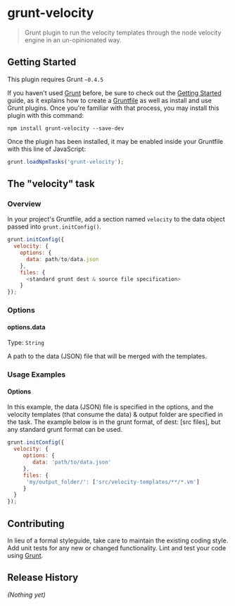 # grunt-velocity

> Grunt plugin to run the velocity templates through the node velocity engine in an un-opinionated way.

## Getting Started
This plugin requires Grunt `~0.4.5`

If you haven't used [Grunt](http://gruntjs.com/) before, be sure to check out the [Getting Started](http://gruntjs.com/getting-started) guide, as it explains how to create a [Gruntfile](http://gruntjs.com/sample-gruntfile) as well as install and use Grunt plugins. Once you're familiar with that process, you may install this plugin with this command:

```shell
npm install grunt-velocity --save-dev
```

Once the plugin has been installed, it may be enabled inside your Gruntfile with this line of JavaScript:

```js
grunt.loadNpmTasks('grunt-velocity');
```

## The "velocity" task

### Overview
In your project's Gruntfile, add a section named `velocity` to the data object passed into `grunt.initConfig()`.

```js
grunt.initConfig({
  velocity: {
    options: {
      data: path/to/data.json
    },
    files: {
      <standard grunt dest & source file specification>
    }
});
```

### Options

#### options.data
Type: `String`

A path to the data (JSON) file that will be merged with the templates.


### Usage Examples

#### Options
In this example, the data (JSON) file is specified in the options, and the velocity templates (that consume the data) & output folder are specified in the task.
The example below is in the grunt format, of dest: [src files], but any standard grunt format can be used.

```js
grunt.initConfig({
  velocity: {
     options: {
        data: 'path/to/data.json'
     },
     files: {
      'my/output_folder/': ['src/velocity-templates/**/*.vm']
     }
  }
});
```

## Contributing
In lieu of a formal styleguide, take care to maintain the existing coding style. Add unit tests for any new or changed functionality. Lint and test your code using [Grunt](http://gruntjs.com/).

## Release History
_(Nothing yet)_
